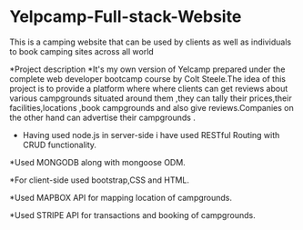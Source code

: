 # Yelpcamp-Full-stack-Website
This is a camping website that can be used by clients as well as individuals to book camping sites across all world

*Project description
*It's my own version of Yelcamp prepared under the complete web developer bootcamp course by Colt Steele.The idea of this project is to provide a platform where where clients can get reviews about various campgrounds situated around them ,they can tally their prices,their facilities,locations ,book campgrounds and also give reviews.Companies on the other hand can advertise their campgrounds .

* Having used node.js in server-side i have used RESTful Routing with CRUD functionality.

*Used MONGODB along with mongoose ODM.

*For client-side used bootstrap,CSS and HTML.

*Used MAPBOX API for mapping location of campgrounds.

*Used STRIPE API for transactions and booking of campgrounds.

